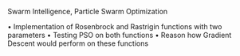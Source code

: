 Swarm Intelligence, Particle Swarm Optimization

• Implementation of Rosenbrock and Rastrigin functions with two parameters
• Testing PSO on both functions
• Reason how Gradient Descent would perform on these functions 
